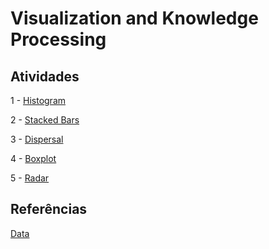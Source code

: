 # Visualization and Knowledge Processing

## Atividades
1 - [Histogram](https://github.com/paulaleite/knowledge-visualization/tree/main/Histogram)

2 - [Stacked Bars](https://github.com/paulaleite/knowledge-visualization/tree/main/Stacked%20Bars)

3 - [Dispersal](https://github.com/paulaleite/knowledge-visualization/tree/main/Dispersal)

4 - [Boxplot](https://github.com/paulaleite/knowledge-visualization/tree/main/Boxplot)

5 - [Radar](https://github.com/paulaleite/knowledge-visualization/tree/main/Radar)

## Referências
[Data](https://www.kaggle.com/ruchi798/higher-education-attrition-rates-20052013)